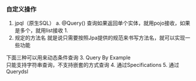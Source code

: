 ### 自定义操作
1. jpql（原生SQL）
   a. @Query() 查询如果返回单个实体，就用pojo接收，如果是多个，就用list接收
   1. 
2. 规定的方法名
   就是说只需要按照Jpa提供的规范来书写方法名，就可以实现一些功能

下面三种可以用来动态条件查询
3. Query By Example  
   只能支持字符串查询，不支持嵌套的方式查询
4. 通过Specifications
5. 通过 Querydsl